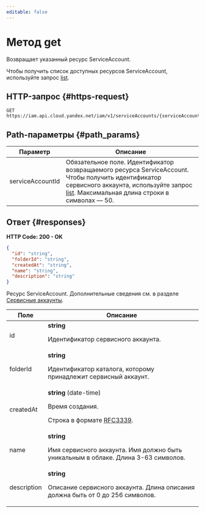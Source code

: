 ```yaml
---
editable: false
---
```


# Метод get
Возвращает указанный ресурс ServiceAccount.
 
Чтобы получить список доступных ресурсов ServiceAccount, используйте запрос [list](/docs/iam/api-ref/ServiceAccount/list).
 
## HTTP-запрос {#https-request}
```
GET https://iam.api.cloud.yandex.net/iam/v1/serviceAccounts/{serviceAccountId}
```
 
## Path-параметры {#path_params}
 
Параметр | Описание
--- | ---
serviceAccountId | Обязательное поле. Идентификатор возвращаемого ресурса ServiceAccount. Чтобы получить идентификатор сервисного аккаунта, используйте запрос [list](/docs/iam/api-ref/ServiceAccount/list).  Максимальная длина строки в символах — 50.
 
## Ответ {#responses}
**HTTP Code: 200 - OK**

```json 
{
  "id": "string",
  "folderId": "string",
  "createdAt": "string",
  "name": "string",
  "description": "string"
}
```
Ресурс ServiceAccount. Дополнительные сведения см. в разделе [Сервисные аккаунты](/docs/iam/concepts/users/service-accounts).
 
Поле | Описание
--- | ---
id | **string**<br><p>Идентификатор сервисного аккаунта.</p> 
folderId | **string**<br><p>Идентификатор каталога, которому принадлежит сервисный аккаунт.</p> 
createdAt | **string** (date-time)<br><p>Время создания.</p> <p>Строка в формате <a href="https://www.ietf.org/rfc/rfc3339.txt">RFC3339</a>.</p> 
name | **string**<br><p>Имя сервисного аккаунта. Имя должно быть уникальным в облаке. Длина 3-63 символов.</p> 
description | **string**<br><p>Описание сервисного аккаунта. Длина описания должна быть от 0 до 256 символов.</p> 